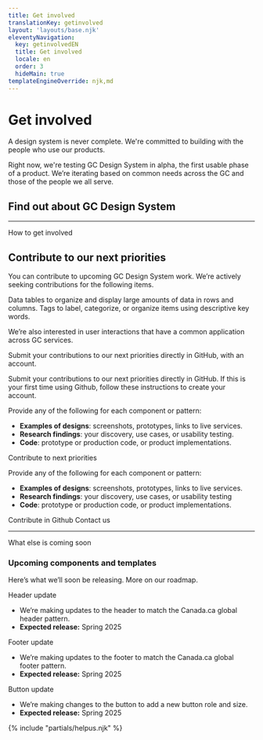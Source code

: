```yaml
---
title: Get involved
translationKey: getinvolved
layout: 'layouts/base.njk'
eleventyNavigation:
  key: getinvolvedEN
  title: Get involved
  locale: en
  order: 3
  hideMain: true
templateEngineOverride: njk,md
---
```


# Get involved

A design system is never complete. We're committed to building with the people who use our products.

Right now, we're testing GC Design System in alpha, the first usable phase of a product. We’re iterating based on common needs across the GC and those of the people we all serve.

## Find out about GC Design System

<div class="d-grid lg:grid-cols-3 mb-400 gap-400">
  <gcds-card
    card-title="Subscribe to newsletter"
    href="{{ links.contact }}"
    description="Subscribe to our newsletter to get GC Design System updates, release communications, and special events."
  ></gcds-card>
  <gcds-card
    card-title="Attend a demo"
    href="{{ links.registerDemo }}"
    description="Get an intro to prototyping and developing web experiences using the design system, followed by a Q&A."
  ></gcds-card>
</div>

<hr/>

<gcds-heading tag="h2" margin-top="225">How to get involved</gcds-heading>

## Contribute to our next priorities

You can contribute to upcoming GC Design System work. We’re actively seeking contributions for the following items.

Data tables to organize and display large amounts of data in rows and columns.
Tags to label, categorize, or organize items using descriptive key words.

We’re also interested in user interactions that have a common application across GC services.

Submit your contributions to our next priorities directly in GitHub, with an account.

Submit your contributions to our next priorities directly in GitHub. If this is your first time using Github, follow these <gcds-link href="{{ links.githubGetStarted }}" external>instructions</gcds-link> to create your account.

Provide any of the following for each component or pattern:

- **Examples of designs**: screenshots, prototypes, links to live services.
- **Research findings**: your discovery, use cases, or usability testing.
- **Code**: prototype or production code, or product implementations.

<gcds-link href="{{ links.githubCompsPriority }}" external>Contribute to next priorities</gcds-link>

Provide any of the following for each component or pattern:

- **Examples of designs**: screenshots, prototypes, links to live services.
- **Research findings**: your discovery, use cases, or usability testing
- **Code**: prototype or production code, or product implementations.

<gcds-button button-role="secondary" button-type="link" href="{{ links.githubCompsPriority }}" external>Contribute in Github</gcds-button>
<gcds-button button-role="secondary" button-type="link" href="{{ links.contact }}" external>Contact us</gcds-button>

<hr />

<gcds-heading tag="h2" margin-top="225">What else is coming soon</gcds-heading>

### Upcoming components and templates

Here’s what we’ll soon be releasing. More on our <gcds-link href="{{ links.roadmap }}">roadmap</gcds-link>.

<div>
  <gcds-heading tag="h4" margin-bottom="0">Header update</gcds-heading>
  <ul class="mb-300">
    <li>We’re making updates to the header to match the Canada.ca global header pattern.</li>
    <li><strong>Expected release:</strong> Spring 2025</li>
  </ul>
</div>

<div>
  <gcds-heading tag="h4" margin-bottom="0">Footer update</gcds-heading>
  <ul class="mb-300">
    <li>We’re making updates to the footer to match the Canada.ca global footer pattern.</li>
    <li><strong>Expected release:</strong> Spring 2025</li>
  </ul>
</div>

<div>
  <gcds-heading tag="h4" margin-bottom="0">Button update</gcds-heading>
  <ul class="mb-300">
    <li>We’re making changes to the button to add a new button role and size.</li>
    <li><strong>Expected release:</strong> Spring 2025</li>
  </ul>
</div>

{% include "partials/helpus.njk" %}
